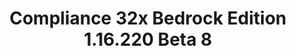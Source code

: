 ---
title: Compliance 32x Bedrock Edition 1.16.220 Beta 8
permalink: /article/compliance32xBedrock/1.16.220/B8
comments: true
comments-id: 1.16.220-32x-Beta-8
header-img: article/compliance32xBedrock/1.16.220-B8.jpg

long_text: Another weekend – Another beta! Will this ever end? Nobody knows! Instead of questioning it, why don't you accept your inevitable fate and play with the awesome new textures, like boats, rails and gravel? Oh and also, many bugs were fixed as usual :) We hope you enjoy the beta!

main_changelog: data/changelog

download:
  - GitHub:
    - https://github.com/Compliance-Resource-Pack/Compliance-Bedrock-32x/releases/download/beta-8/Compliance-32x-Bedrock-Beta-8.mcpack

---